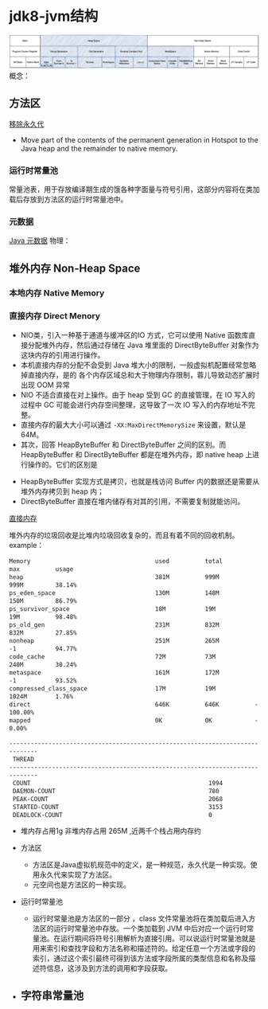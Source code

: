 #  jdk8-jvm结构
![jvm内存结构](../../../img/java/jvm_memory.jpeg)
概念：
## 方法区
[移除永久代](http://openjdk.java.net/jeps/122)
- Move part of the contents of the permanent generation in Hotspot to the Java heap and the remainder to native memory.

### 运行时常量池
常量池表，用于存放编译期生成的饿各种字面量与符号引用，这部分内容将在类加载后存放到方法区的运行时常量池中。


### 元数据
[Java 元数据](https://www.oracle.com/technetwork/articles/hunter-meta-097643-zhs.html)
物理：
## 堆外内存 Non-Heap Space
### 本地内存 Native Memory
### 直接内存 Direct Menory
- NIO类，引入一种基于通道与缓冲区的IO 方式，它可以使用 Native 函数库直接分配堆外内存，然后通过存储在 Java 堆里面的 DirectByteBuffer 对象作为这块内存的引用进行操作。
- 本机直接内存的分配不会受到  Java 堆大小的限制，一般虚拟机配置经常忽略掉直接内存，是的 各个内存区域总和大于物理内存限制，蓉儿导致动态扩展时出现 OOM 异常
- NIO 不适合直接在对上操作。由于 heap 受到 GC 的直接管理，在 IO 写入的过程中 GC 可能会进行内存空间整理，这导致了一次 IO 写入的内存地址不完整。
- 直接内存的最大大小可以通过 `-XX:MaxDirectMemorySize` 来设置，默认是 64M。
- 
    其次，回答 HeapByteBuffer 和 DirectByteBuffer 之间的区别。而 HeapByteBuffer 和 DirectByteBuffer 都是在堆外内存，即 native heap 上进行操作的。它们的区别是

* HeapByteBuffer 实现方式是拷贝，也就是栈访问 Buffer 内的数据还是需要从堆外内存拷贝到 heap 内；
* DirectByteBuffer 直接在堆内储存有对其的引用，不需要复制就能访问。

[直接内存](https://cloud.tencent.com/developer/article/1586341)

堆外内存的垃圾回收是比堆内垃圾回收复杂的，而且有着不同的回收机制。
example：
```
Memory                                   used          total         max          usage        
heap                                     381M          999M          999M         38.14%        
ps_eden_space                            130M          148M          150M         86.79%        
ps_survivor_space                        18M           19M           19M          98.48%        
ps_old_gen                               231M          832M          832M         27.85%        
nonheap                                  251M          265M          -1           94.77%
code_cache                               72M           73M           240M         30.24%
metaspace                                161M          172M          -1           93.52%
compressed_class_space                   17M           19M           1024M        1.76%
direct                                   646K          646K          -            100.00%
mapped                                   0K            0K            -            0.00%

```

```
------------------------------------------------------------------------------
 THREAD
------------------------------------------------------------------------------
 COUNT                                                  1994
 DAEMON-COUNT                                           780
 PEAK-COUNT                                             2068
 STARTED-COUNT                                          3153
 DEADLOCK-COUNT                                         0

```
- 堆内存占用1g 非堆内存占用 265M ,近两千个栈占用内存约

- 方法区
    -  方法区是Java虚拟机规范中的定义，是一种规范，永久代是一种实现。使用永久代来实现了方法区。
    -  元空间也是方法区的一种实现。


- 运行时常量池
    - 运行时常量池是方法区的一部分 ，class 文件常量池将在类加载后进入方法区的运行时常量池中存放。一个类加载到 JVM 中后对应一个运行时常量池。在运行期间将符号引用解析为直接引用。可以说运行时常量池就是用来索引和查找字段和方法名称和描述符的。给定任意一个方法或字段的索引，通过这个索引最终可得到该方法或字段所属的类型信息和名称及描述符信息，这涉及到方法的调用和字段获取。

- 字符串常量池
    - 